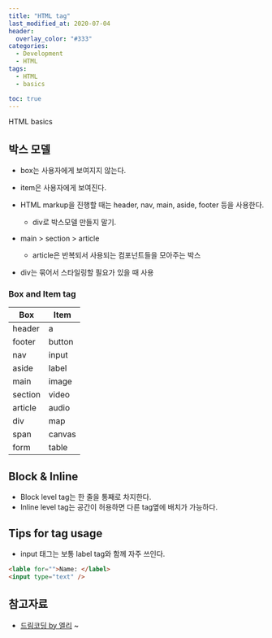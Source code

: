 ```yaml
---
title: "HTML tag"
last_modified_at: 2020-07-04
header:
  overlay_color: "#333"
categories:
  - Development
  - HTML
tags:
  - HTML
  - basics

toc: true
---
```


HTML basics

## 박스 모델

* box는 사용자에게 보여지지 않는다.
* item은 사용자에게 보여진다.

* HTML markup을 진행할 때는 header, nav, main, aside, footer 등을 사용한다.
    * div로 박스모델 만들지 말기.

* main > section > article
    * article은 반복되서 사용되는 컴포넌트들을 모아주는 박스

* div는 묶어서 스타일링할 필요가 있을 때 사용

### Box and Item tag

| Box | Item |
| --- | ---- |
| header  | a  |
| footer  | button  |
| nav | input  |
| aside  | label  |
| main  | image |
| section  | video  |
| article  | audio  |
| div  | map  |
| span  | canvas  |
| form  | table  |

## Block & Inline

* Block level tag는 한 줄을 통째로 차지한다.
* Inline level tag는 공간이 허용하면 다른 tag옆에 배치가 가능하다.

## Tips for tag usage

* input 태그는 보통 label tag와 함께 자주 쓰인다.

```html
<lable for="">Name: </label>
<input type="text" />
``` 

## 참고자료

* [드림코딩 by 엘리](https://www.youtube.com/watch?v=OoA70D2TE0A)
~                                                                  
